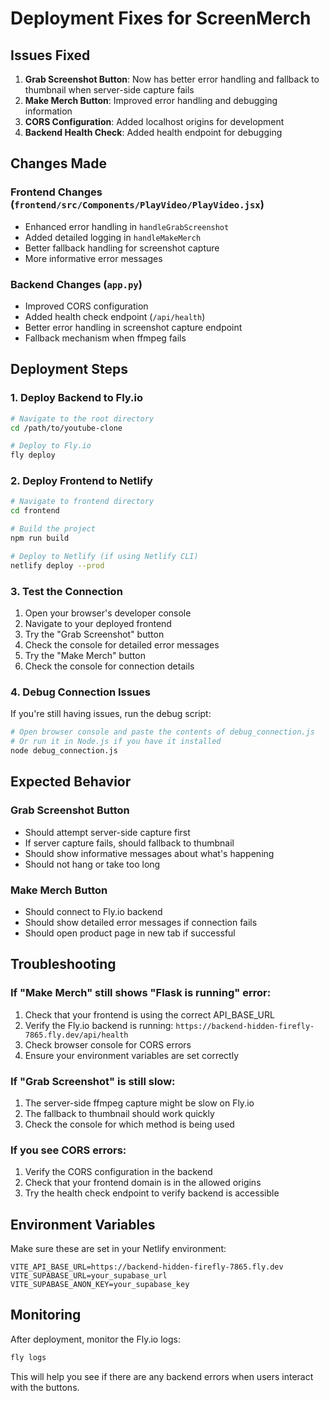 # Deployment Fixes for ScreenMerch

## Issues Fixed

1. **Grab Screenshot Button**: Now has better error handling and fallback to thumbnail when server-side capture fails
2. **Make Merch Button**: Improved error handling and debugging information
3. **CORS Configuration**: Added localhost origins for development
4. **Backend Health Check**: Added health endpoint for debugging

## Changes Made

### Frontend Changes (`frontend/src/Components/PlayVideo/PlayVideo.jsx`)
- Enhanced error handling in `handleGrabScreenshot`
- Added detailed logging in `handleMakeMerch`
- Better fallback handling for screenshot capture
- More informative error messages

### Backend Changes (`app.py`)
- Improved CORS configuration
- Added health check endpoint (`/api/health`)
- Better error handling in screenshot capture endpoint
- Fallback mechanism when ffmpeg fails

## Deployment Steps

### 1. Deploy Backend to Fly.io

```bash
# Navigate to the root directory
cd /path/to/youtube-clone

# Deploy to Fly.io
fly deploy
```

### 2. Deploy Frontend to Netlify

```bash
# Navigate to frontend directory
cd frontend

# Build the project
npm run build

# Deploy to Netlify (if using Netlify CLI)
netlify deploy --prod
```

### 3. Test the Connection

1. Open your browser's developer console
2. Navigate to your deployed frontend
3. Try the "Grab Screenshot" button
4. Check the console for detailed error messages
5. Try the "Make Merch" button
6. Check the console for connection details

### 4. Debug Connection Issues

If you're still having issues, run the debug script:

```bash
# Open browser console and paste the contents of debug_connection.js
# Or run it in Node.js if you have it installed
node debug_connection.js
```

## Expected Behavior

### Grab Screenshot Button
- Should attempt server-side capture first
- If server capture fails, should fallback to thumbnail
- Should show informative messages about what's happening
- Should not hang or take too long

### Make Merch Button
- Should connect to Fly.io backend
- Should show detailed error messages if connection fails
- Should open product page in new tab if successful

## Troubleshooting

### If "Make Merch" still shows "Flask is running" error:
1. Check that your frontend is using the correct API_BASE_URL
2. Verify the Fly.io backend is running: `https://backend-hidden-firefly-7865.fly.dev/api/health`
3. Check browser console for CORS errors
4. Ensure your environment variables are set correctly

### If "Grab Screenshot" is still slow:
1. The server-side ffmpeg capture might be slow on Fly.io
2. The fallback to thumbnail should work quickly
3. Check the console for which method is being used

### If you see CORS errors:
1. Verify the CORS configuration in the backend
2. Check that your frontend domain is in the allowed origins
3. Try the health check endpoint to verify backend is accessible

## Environment Variables

Make sure these are set in your Netlify environment:

```
VITE_API_BASE_URL=https://backend-hidden-firefly-7865.fly.dev
VITE_SUPABASE_URL=your_supabase_url
VITE_SUPABASE_ANON_KEY=your_supabase_key
```

## Monitoring

After deployment, monitor the Fly.io logs:

```bash
fly logs
```

This will help you see if there are any backend errors when users interact with the buttons. 
